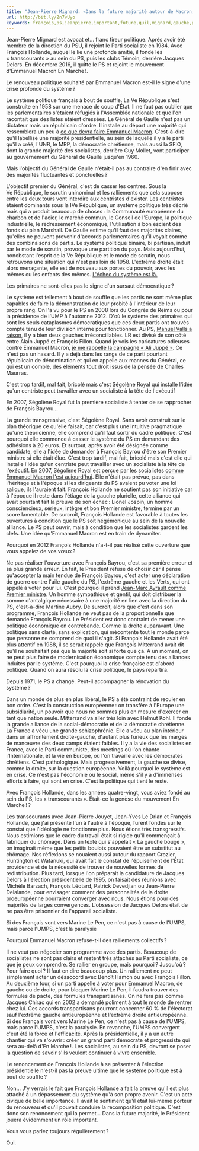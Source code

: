 ```yaml
---
title: "Jean-Pierre Mignard: «Dans la future majorité autour de Macron, Hollande jouera évidemment un rôle important »"
url: http://bit.ly/2n7vUyo
keywords: françois,ps,jeanpierre,important,future,quil,mignard,gauche,parti,rôle,évidemment,majorité,hollande,politique,cest,système,jouera,macron
---
```

Jean-Pierre Mignard est avocat et... franc tireur politique. Après avoir été membre de la direction du PSU, il rejoint le Parti socialiste en 1984. Avec François Hollande, auquel le lie une profonde amitié, il fonde les « transcourants » au sein du PS, puis les clubs Témoin, derrière Jacques Delors. En décembre 2016, il quitte le PS et rejoint le mouvement d'Emmanuel Macron En Marche !.

Le renouveau politique souhaité par Emmanuel Macron est-il le signe d'une crise profonde du système ?

Le système politique français à bout de souffle. La Ve République s'est construite en 1958 sur une menace de coup d'État. Il ne faut pas oublier que les parlementaires s'étaient réfugiés à l'Assemblée nationale et que l'on racontait que des listes étaient dressées. Le Général de Gaulle n'est pas un dictateur mais un républicain d'ordre. Il installe au départ une majorité qui ressemblera un peu à [ce que devra faire Emmanuel Macron](https://www.lopinion.fr/video/phrase/jean-christophe-fromantin-emmanuel-macron-incarne-nouvelle-maniere-122089). C'est-à-dire qu'il labellise une majorité présidentielle, au sein de laquelle il y a le parti qu'il a créé, l'UNR, le MRP, la démocratie chrétienne, mais aussi la SFIO, dont la grande majorité des socialistes, derrière Guy Mollet, vont participer au gouvernement du Général de Gaulle jusqu'en 1960.

Mais l'objectif du Général de Gaulle n'était-il pas au contraire d'en finir avec des majorités fluctuantes et ponctuelles ?

L'objectif premier du Général, c'est de casser les centres. Sous la Ve République, le scrutin uninominal et les ralliements que cela suppose entre les deux tours vont interdire aux centristes d'exister. Les centristes étaient dominants sous la IVe République, un système politique très décrié mais qui a produit beaucoup de choses : la Communauté européenne du charbon et de l'acier, le marché commun, le Conseil de l'Europe, la politique industrielle, le redressement économique, l'utilisation à bon escient des fonds du plan Marshall. De Gaulle estime qu'il faut des majorités claires, qu'elles ne peuvent provenir d'accords parlementaires qu'il voyait comme des combinaisons de partis. Le système politique binaire, bi partisan, induit par le mode de scrutin, provoque une partition du pays. Mais aujourd'hui, nonobstant l'esprit de la Ve République et le mode de scrutin, nous retrouvons une situation qui n'est pas loin de 1958. L'extrême droite était alors menaçante, elle est de nouveau aux portes du pouvoir, avec les mêmes ou les enfants des mêmes. [L'échec du système est là.](https://www.lopinion.fr/edition/politique/patrick-devedjian-autodestruction-democratie-119575)

Les primaires ne sont-elles pas le signe d'un sursaut démocratique ?

Le système est tellement à bout de souffle que les partis ne sont même plus capables de faire la démonstration de leur probité à l'intérieur de leur propre rang. On l'a vu pour le PS en 2008 lors du Congrès de Reims ou pour la présidence de l'UMP à l'automne 2012. D'où le système des primaires qui sont les seuls cataplasmes démocratiques que ces deux partis ont trouvés compte tenu de leur division interne pour fonctionner. Au PS, [Manuel Valls a raison](https://www.lopinion.fr/video/decryptage/presidentielle-benoit-hamon-corrige-revenu-universel-en-piochant-chez-121669), il y a bien deux gauches irréconciliables. LR est divisé de son côté entre Alain Juppé et François Fillon. Quand je vois les caricatures odieuses contre Emmanuel Macron, [je me rappelle la campagne « Ali Juppé »](https://www.lopinion.fr/edition/politique/rosse-campagne-d-juppeiste-120720). Ce n'est pas un hasard. Il y a déjà dans les rangs de ce parti pourtant républicain de dénomination et qui en appelle aux mannes du Général, ce qui est un comble, des éléments tout droit issus de la pensée de Charles Maurras.

C'est trop tardif, mal fait, bricolé mais c'est Ségolène Royal qui installe l'idée qu'un centriste peut travailler avec un socialiste à la tête de l'exécutif

En 2007, Ségolène Royal fut la première socialiste à tenter de se rapprocher de François Bayrou...

La grande transgressive, c'est Ségolène Royal. Sans avoir construit sur le plan théorique ce qu'elle faisait, car c'est plus une intuitive pragmatique qu'une théoricienne, elle comprend qu'il faut sortir du cadre politique. C'est pourquoi elle commence à casser le système du PS en demandant des adhésions à 20 euros. Et surtout, après avoir été désignée comme candidate, elle a l'idée de demander à François Bayrou d'être son Premier ministre si elle était élue. C'est trop tardif, mal fait, bricolé mais c'est elle qui installe l'idée qu'un centriste peut travailler avec un socialiste à la tête de l'exécutif. En 2007, Ségolène Royal est perçue par les socialistes [comme Emmanuel Macron l'est aujourd'hui](https://www.lopinion.fr/video/texto/jean-pierre-raffarin-macron-est-bouee-sauvetage-ps-122102). Elle n'était pas prévue, pas dans l'héritage et à l'époque si les dirigeants du PS avaient pu voter une loi salique, ils l'auraient fait. François Hollande ne soutient pas son initiative car à l'époque il reste dans l'étiage de la gauche plurielle, cette alliance qui avait pourtant fait la preuve de son échec : Lionel Jospin, un homme consciencieux, sérieux, intègre et bon Premier ministre, termine par un score lamentable. De surcroît, François Hollande est favorable à toutes les ouvertures à condition que le PS soit hégémonique au sein de la nouvelle alliance. Le PS peut ouvrir, mais à condition que les socialistes gardent les clefs. Une idée qu'Emmanuel Macron est en train de dynamiter.

Pourquoi en 2012 François Hollande n\'a-t-il pas réalisé cette ouverture que vous appelez de vos vœux ?

Ne pas réaliser l'ouverture avec François Bayrou, c'est sa première erreur et sa plus grande erreur. En fait, le Président refuse de choisir car il pense qu'accepter la main tendue de François Bayrou, c'est acter une déclaration de guerre contre l'aile gauche du PS, l'extrême gauche et les Verts, qui ont appelé à voter pour lui. C'est pourquoi il prend [Jean-Marc Ayrault comme Premier ministre](https://www.lopinion.fr/edition/international/syrie-france-va-t-elle-envoyer-troupes-a-raqqa-121631). Un homme sympathique et gentil, qui doit distribuer la somme d'antalgique nécessaire à une majorité en lien avec la direction du PS, c'est-à-dire Martine Aubry. De surcroît, alors que c'est dans son programme, François Hollande ne veut pas de la proportionnelle que demande François Bayrou. Le Président est donc contraint de mener une politique économique en contrebande. Comme la droite auparavant. Une politique sans clarté, sans explication, qui mécontente tout le monde parce que personne ne comprend de quoi il s'agit. Si François Hollande avait été plus attentif en 1988, il se serait rappelé que François Mitterrand avait dit qu'il ne souhaitait pas que la majorité soit si forte que ça. A un moment, on ne peut plus faire de modernisation économique compte tenu des alliances induites par le système. C'est pourquoi la crise française est d'abord politique. Quand on aura résolu la crise politique, le pays repartira.

Depuis 1971, le PS a changé. Peut-il accompagner la rénovation du système ?

Dans un monde de plus en plus libéral, le PS a été contraint de reculer en bon ordre. C'est la construction européenne : on transfère à l'Europe une subsidiarité, un pouvoir que nous ne sommes plus en mesure d'exercer en tant que nation seule. Mitterrand va aller très loin avec Helmut Kohl. Il fonde la grande alliance de la social-démocratie et de la démocratie chrétienne. La France a vécu une grande schizophrénie. Elle a vécu au plan intérieur dans un affrontement droite-gauche, d'autant plus furieux que les marges de manœuvre des deux camps étaient faibles. Il y a la vie des socialistes en France, avec le Parti communiste, des meetings où l'on chante l'Internationale, et la vie en Europe, où l'on travaille avec les démocrates chrétiens. C'est pathologique. Mais progressivement, la gauche se divise, comme la droite, sur la question européenne. Voilà pourquoi le système est en crise. Ce n'est pas l'économie ou le social, même s'il y a d'immenses efforts à faire, qui sont en crise. C'est la politique qui tient le reste.

Avec François Hollande, dans les années quatre-vingt, vous aviez fondé au sein du PS, les « transcourants ». Était-ce la genèse du mouvement En Marche ! ?

Les transcourants avec Jean-Pierre Jouyet, Jean-Yves Le Drian et François Hollande, que j'ai présenté l'un à l'autre à l'époque, furent fondés sur le constat que l'idéologie ne fonctionne plus. Nous étions très transgressifs. Nous estimions que le cadre du travail était si rigide qu'il commençait à fabriquer du chômage. Dans un texte qui s'appelait « La gauche bouge », on imaginait même que les petits boulots pouvaient être un substitut au chômage. Nos réflexions se nouaient aussi autour du rapport Crozier, Huntington et Watanuki, qui avait fait le constat de l'épuisement de l'État providence et de la nécessité de trouver de nouvelles formes de redistribution. Plus tard, lorsque l'on préparait la candidature de Jacques Delors à l'élection présidentielle de 1995, on faisait des réunions avec Michèle Barzach, François Léotard, Patrick Devedjian ou Jean-Pierre Delalande, pour envisager comment des personnalités de la droite proeuropéenne pourraient converger avec nous. Nous étions pour des majorités de larges convergences. L'obsession de Jacques Delors était de ne pas être prisonnier de l'appareil socialiste.

Si des Français vont vers Marine Le Pen, ce n'est pas à cause de l'UMPS, mais parce l'UMPS, c'est la paralysie

Pourquoi Emmanuel Macron refuse-t-il des ralliements collectifs ?

Il ne veut pas négocier son programme avec des partis. Beaucoup de socialistes ne sont pas clairs et restent très attachés au Parti socialiste, ce que je peux comprendre. Se rallier en groupe, mais pourquoi ? Jusqu'où ? Pour faire quoi ? Il faut en dire beaucoup plus. Un ralliement ne peut simplement acter un désaccord avec Benoît Hamon ou avec François Fillon. Au deuxième tour, si un parti appelle à voter pour Emmanuel Macron, de gauche ou de droite, pour bloquer Marine Le Pen, il faudra trouver des formules de pacte, des formules transpartisanes. On ne fera pas comme Jacques Chirac qui en 2002 a demandé poliment à tout le monde de rentrer chez lui. Ces accords transpartisans pourront concerner 60 % de l'électorat sauf l'extrême gauche antieuropéenne et l'extrême droite antieuropéenne. Si des Français vont vers Marine Le Pen, ce n\'est pas à cause de l\'UMPS, mais parce l\'UMPS, c'est la paralysie. En revanche, l'UMPS convergent c'eut été la force et l'efficacité. Après la présidentielle, il y a un autre chantier qui va s'ouvrir : créer un grand parti démocrate et progressiste qui sera au-delà d'En Marche !. Les socialistes, au sein du PS, devront se poser la question de savoir s'ils veulent continuer à vivre ensemble.

Le renoncement de François Hollande à se présenter à l'élection présidentielle n'est-il pas la preuve ultime que le système politique est à bout de souffle ?

Non... J'y verrais le fait que François Hollande a fait la preuve qu\'il est plus attaché à un dépassement du système qu'à son propre avenir. C'est un acte civique de belle importance. Il avait le sentiment qu\'il était lui-même porteur du renouveau et qu\'il pouvait conduire la recomposition politique. C'est donc son renoncement qui la permet... Dans la future majorité, le Président jouera évidemment un rôle important.

Vous vous parlez toujours régulièrement ?

Oui.
